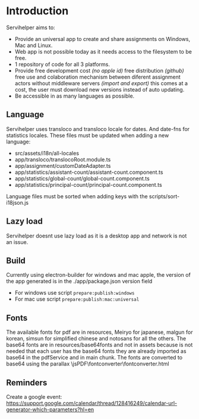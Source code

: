 # Introduction

Servihelper aims to:

- Provide an universal app to create and share assignments on Windows, Mac and Linux.
- Web app is not possible today as it needs access to the filesystem to be free.
- 1 repository of code for all 3 platforms.
- Provide free development cost _(no apple id)_ free distribution _(github)_ free use and colaboration mechanism between diferent assignment actors without middleware servers _(import and export)_ this comes at a cost, the user must download new versions instead of auto updating.
- Be accessible in as many languages as possible.

## Language

Servihelper uses transloco and transloco locale for dates. And date-fns for statistics locales.
These files must be updated when adding a new language:

- src/assets/i18n/all-locales
- app/transloco/translocoRoot.module.ts
- app/assignment/customDateAdapter.ts
- app/statistics/assistant-count/assistant-count.component.ts
- app/statistics/global-count/global-count.component.ts
- app/statistics/principal-count/principal-count.component.ts

Language files must be sorted when adding keys with the scripts/sort-i18json.js

## Lazy load

Servihelper doesnt use lazy load as it is a desktop app and network is not an issue.

## Build

Currently using electron-builder for windows and mac apple, the version of the app generated is in the ./app/package.json version field

- For windows use script `prepare:publish:windows`
- For mac use script `prepare:publish:mac:universal`

## Fonts

The available fonts for pdf are in resources, Meiryo for japanese, malgun for korean, simsun for simplified chinese and notosans for all the others.
The base64 fonts are in resources/base64fonts and not in assets because is not needed that each user has the base64 fonts
they are already imported as base64 in the pdfService and in main chunk.
The fonts are converted to base64 using the parallax \jsPDF\fontconverter\fontconverter.html

## Reminders

Create a google event: https://support.google.com/calendar/thread/128416249/calendar-url-generator-which-parameters?hl=en
